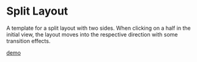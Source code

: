 Split Layout
=========

A template for a split layout with two sides. When clicking on a half in the initial view, the layout moves into the respective direction with some transition effects.



[demo](http://tympanus.net/Blueprints/SplitLayout/)
